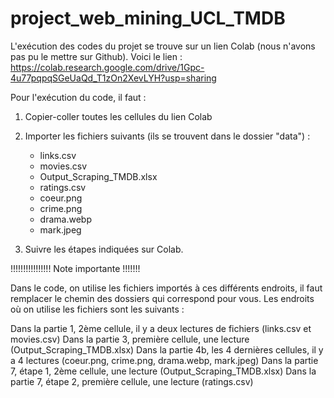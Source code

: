# project_web_mining_UCL_TMDB

L'exécution des codes du projet se trouve sur un lien Colab (nous n'avons pas pu le mettre sur Github).
Voici le lien : https://colab.research.google.com/drive/1Gpc-4u77pqpqSGeUaQd_T1zOn2XevLYH?usp=sharing

Pour l'exécution du code, il faut :

1) Copier-coller toutes les cellules du lien Colab

2) Importer les fichiers suivants (ils se trouvent dans le dossier "data") :
    - links.csv
    - movies.csv
    - Output_Scraping_TMDB.xlsx
    - ratings.csv
    - coeur.png
    - crime.png
    - drama.webp
    - mark.jpeg
3) Suivre les étapes indiquées sur Colab.

!!!!!!!!!!!!!!!! Note importante  !!!!!!!

Dans le code, on utilise les fichiers importés à ces différents endroits, il faut remplacer le chemin des dossiers qui correspond pour vous. Les endroits où on utilise les fichiers sont les suivants :

Dans la partie 1, 2ème cellule, il y a deux lectures de fichiers (links.csv et movies.csv)
Dans la partie 3, première cellule, une lecture (Output_Scraping_TMDB.xlsx)
Dans la partie 4b, les 4 dernières cellules, il y a 4 lectures (coeur.png, crime.png, drama.webp, mark.jpeg)
Dans la partie 7, étape 1, 2ème cellule, une lecture (Output_Scraping_TMDB.xlsx)
Dans la partie 7, étape 2, première cellule, une lecture (ratings.csv)
